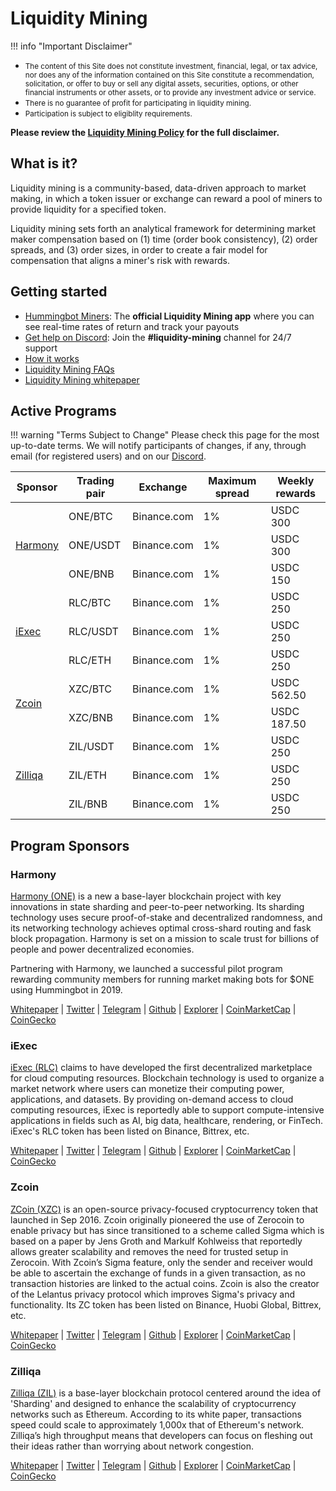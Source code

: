 # Liquidity Mining

!!! info "Important Disclaimer"
    <small><ul><li>The content of this Site does not constitute investment, financial, legal, or tax advice, nor does any of the information contained on this Site constitute a recommendation, solicitation, or offer to buy or sell any digital assets, securities, options, or other financial instruments or other assets, or to provide any investment advice or service.<li>There is no guarantee of profit for participating in liquidity mining.<li>Participation is subject to eligiblity requirements.</ul></small>
    **Please review the [Liquidity Mining Policy](https://hummingbot.io/liquidity-mining-policy/) for the full disclaimer.**

## What is it?
Liquidity mining is a community-based, data-driven approach to market making, in which a token issuer or exchange can reward a pool of miners to provide liquidity for a specified token.

Liquidity mining sets forth an analytical framework for determining market maker compensation based on (1) time (order book consistency), (2) order spreads, and (3) order sizes, in order to create a fair model for compensation that aligns a miner's risk with rewards.

## Getting started
- [Hummingbot Miners](https://hummingbot.io/liquidity-mining): The **official Liquidity Mining app** where you can see real-time rates of return and track your payouts
- [Get help on Discord](https://discord.hummingbot.io): Join the **#liquidity-mining** channel for 24/7 support
- [How it works](https://hummingbot.io/liquidity-mining)
- [Liquidity Mining FAQs](/faq/liquidity-mining)
- [Liquidity Mining whitepaper](https://hummingbot.io/liquidity-mining.pdf)


## Active Programs

!!! warning "Terms Subject to Change"
    Please check this page for the most up-to-date terms.  We will notify participants of changes, if any, through email (for registered users) and on our [Discord](https://discord.hummingbot.io).

<table>
  <thead>
    <th>Sponsor</th>
    <th>Trading pair</th>
    <th>Exchange</th>
    <th>Maximum spread</th>
    <th>Weekly rewards</th>
  </thead>
  <tbody>
    <tr>
      <td rowspan="3"><a href="#harmony">Harmony</a><br></td>
      <td>ONE/BTC</td>
      <td>Binance.com</td>
      <td>1%</td>
      <td>USDC 300</td>
    </tr>
    <tr>
      <td>ONE/USDT</td>
      <td>Binance.com</td>
      <td>1%</td>
      <td>USDC 300</td>
    </tr>
    <tr>
      <td>ONE/BNB</td>
      <td>Binance.com</td>
      <td>1%</td>
      <td>USDC 150</td>
    </tr>
    <tr>
      <td rowspan="3"><a href="#iexec">iExec</a><br></td>
      <td>RLC/BTC</td>
      <td>Binance.com</td>
      <td>1%</td>
      <td>USDC 250</td>
    </tr>
    <tr>
      <td>RLC/USDT</td>
      <td>Binance.com</td>
      <td>1%</td>
      <td>USDC 250</td>
    </tr>
    <tr>
      <td>RLC/ETH</td>
      <td>Binance.com</td>
      <td>1%</td>
      <td>USDC 250</td>
    </tr>
    <tr>
      <td rowspan="2"><a href="#zcoin">Zcoin</a></td>
      <td>XZC/BTC</td>
      <td>Binance.com</td>
      <td>1%</td>
      <td>USDC 562.50</td>
    </tr>
    <tr>
      <td>XZC/BNB</td>
      <td>Binance.com</td>
      <td>1%</td>
      <td>USDC 187.50</td>
    </tr>
    <tr>
      <td rowspan="3"><a href="#zilliqa">Zilliqa</a><br></td>
      <td>ZIL/USDT</td>
      <td>Binance.com</td>
      <td>1%</td>
      <td>USDC 250</td>
    </tr>
    <tr>
      <td>ZIL/ETH</td>
      <td>Binance.com</td>
      <td>1%</td>
      <td>USDC 250</td>
    </tr>
    <tr>
      <td>ZIL/BNB</td>
      <td>Binance.com</td>
      <td>1%</td>
      <td>USDC 250</td>
    </tr>
  </tbody>
</table>

## Program Sponsors

### Harmony

[Harmony (ONE)](https://harmony.one/) is a new a base-layer blockchain project with key innovations in state sharding and peer-to-peer networking. Its sharding technology uses secure proof-of-stake and decentralized randomness, and its networking technology achieves optimal cross-shard routing and fask block propagation. Harmony is set on a mission to scale trust for billions of people and power decentralized economies. 

Partnering with Harmony, we launched a successful pilot program rewarding community members for running market making bots for $ONE using Hummingbot in 2019. 

[Whitepaper](https://harmony.one/pdf/hummingbot.pdf) | [Twitter](https://twitter.com/harmonyprotocol) | [Telegram](https://t.me/harmony_one) | [Github](https://github.com/harmony-one) | [Explorer](https://explorer.binance.org/asset/ONE-5F9) | [CoinMarketCap](https://coinmarketcap.com/currencies/harmony/) | [CoinGecko](https://www.coingecko.com/en/coins/harmony)

### iExec

[iExec (RLC)](https://iex.ec/) claims to have developed the first decentralized marketplace for cloud computing resources. Blockchain technology is used to organize a market network where users can monetize their computing power, applications, and datasets. By providing on-demand access to cloud computing resources, iExec is reportedly able to support compute-intensive applications in fields such as AI, big data, healthcare, rendering, or FinTech. iExec's RLC token has been listed on Binance, Bittrex, etc. 

[Whitepaper](https://iex.ec/wp-content/uploads/pdf/iExec-WPv3.0-English.pdf) | [Twitter](https://twitter.com/iEx_ec) | [Telegram](https://goo.gl/fH3EHT) | [Github](https://github.com/iExecBlockchainComputing) | [Explorer](https://etherscan.io/token/0x607F4C5BB672230e8672085532f7e901544a7375) | [CoinMarketCap](https://coinmarketcap.com/currencies/rlc/markets/) | [CoinGecko](https://www.coingecko.com/en/coins/iexec-rlc)

### Zcoin

[ZCoin (XZC)](https://zcoin.io/) is an open-source privacy-focused cryptocurrency token that launched in Sep 2016. Zcoin originally pioneered the use of Zerocoin to enable privacy but has since transitioned to a scheme called Sigma which is based on a paper by Jens Groth and Markulf Kohlweiss that reportedly allows greater scalability and removes the need for trusted setup in Zerocoin. With Zcoin’s Sigma feature, only the sender and receiver would be able to ascertain the exchange of funds in a given transaction, as no transaction histories are linked to the actual coins. Zcoin is also the creator of the Lelantus privacy protocol which improves Sigma's privacy and functionality. Its ZC token has been listed on Binance, Huobi Global, Bittrex, etc. 

[Whitepaper](https://zcoin.io/tech/) | [Twitter](https://twitter.com/zcoinofficial) | [Telegram](https://t.me/zcoinproject) | [Github](https://github.com/zcoinofficial) | [Explorer](https://chainz.cryptoid.info/xzc/) | [CoinMarketCap](https://coinmarketcap.com/currencies/zcoin) | [CoinGecko](https://www.coingecko.com/en/coins/zcoin)

### Zilliqa

[Zilliqa (ZIL)](https://zilliqa.com/) is a base-layer blockchain protocol centered around the idea of 'Sharding' and designed to enhance the scalability of cryptocurrency networks such as Ethereum. According to its white paper, transactions speed could scale to approximately 1,000x that of Ethereum's network. Zilliqa’s high throughput means that developers can focus on fleshing out their ideas rather than worrying about network congestion.

[Whitepaper](https://docs.zilliqa.com/hummingbot.pdf) | [Twitter](https://twitter.com/zilliqa) | [Telegram](https://t.me/zilliqachat) | [Github](https://github.com/Zilliqa) | [Explorer](https://viewblock.io/zilliqa) | [CoinMarketCap](https://coinmarketcap.com/currencies/zilliqa) | [CoinGecko](https://www.coingecko.com/en/coins/zilliqa)